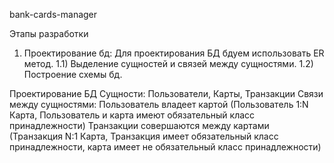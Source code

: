 bank-cards-manager

Этапы разработки
1) Проектирование бд:
   Для проектирования БД бдуем использовать ER метод.
   1.1) Выделение сущностей и связей между сущностями.
   1.2) Построение схемы бд.



Проектирование БД
Сущности: Пользователи, Карты, Транзакции
Связи между сущностями: 
  Пользователь владеет картой (Пользователь 1:N Карта, Пользователь и карта имеют обязательный класс принадлежности)
  Транзакции совершаются между картами (Транзакция N:1 Карта, Транзакция имеет обязательный класс принадлежности, карта имеет не обязательный класс принадлежности)
  
